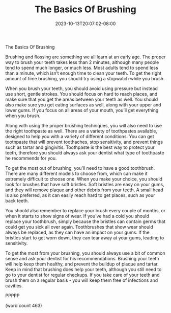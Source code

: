 ﻿---
title: "The Basics Of Brushing"
date: 2023-10-13T20:07:02-08:00
description: "Toothache and Tooth Care Tips for Web Success"
featured_image: "/images/Toothache and Tooth Care.jpg"
tags: ["Toothache and Tooth Care"]
---

The Basics Of Brushing

Brushing and flossing are something we all learn at an early age.  The proper way to brush your teeth takes less than 2 minutes, although many people tend to spend much longer, or much less.  Most adults tend to spend less than a minute, which isn’t enough time to clean your teeth.  To get the right amount of time brushing, you should try using a stopwatch while you brush.

When you brush your teeth, you should avoid using pressure but instead use short, gentle strokes.  You should focus on hard to reach places, and make sure that you get the areas between your teeth as well.  You should also make sure you get eating surfaces as well, along with your upper and lower gums.  If you focus on all areas of your mouth, you’ll get everything when you brush.

Along with using the proper brushing techniques, you will also need to use the right toothpaste as well.  There are a variety of toothpastes available, designed to help you with a variety of different conditions.  You can get toothpaste that will prevent toothaches, stop sensitivity, and prevent things such as tartar and gingivitis.  Toothpaste is the best way to protect your teeth, therefore you should always ask your dentist what type of toothpaste he recommends for you.

To get the most out of brushing, you’ll need to have a good toothbrush.  There are many different models to choose from, which can make it extremely difficult to choose one.  When you make your choice, you should look for brushes that have soft bristles.  Soft bristles are easy on your gums, and they will remove plaque and other debris from your teeth.  A small head is also preferred, as it can easily reach hard to get places, such as your back teeth.

You should also remember to replace your brush every couple of months, or when it starts to show signs of wear.  If you’ve had a cold you should replace your toothbrush, simply because the bristles can contain germs that could get you sick all over again.  Toothbrushes that show wear should always be replaced, as they can have an impact on your gums.  If the bristles start to get worn down, they can tear away at your gums, leading to sensitivity.

To get the most from your brushing, you should always use a bit of common sense and ask your dentist for his recommendations.  Brushing your teeth will help keep them healthy, and prevent the buildup of plaque and tartar.  Keep in mind that brushing does help your teeth, although you still need to go to your dentist for regular checkups.  If you take care of your teeth and brush them on a regular basis - you will keep them free of infections and cavities.

PPPPP

(word count 463)
